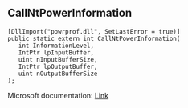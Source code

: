## CallNtPowerInformation

```
[DllImport("powrprof.dll", SetLastError = true)]
public static extern int CallNtPowerInformation(
   int InformationLevel,
   IntPtr lpInputBuffer,
   uint nInputBufferSize,
   IntPtr lpOutputBuffer,
   uint nOutputBufferSize
);
```

Microsoft documentation: [Link](https://learn.microsoft.com/en-us/windows/win32/api/powerbase/nf-powerbase-callntpowerinformation)
